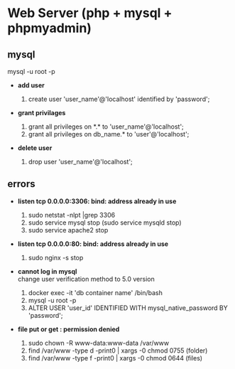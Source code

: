 # Web Server (php + mysql + phpmyadmin)

## mysql  
mysql -u root -p
    
* __add user__
  1. create user 'user\_name'@'localhost' identified by 'password';  
    
* __grant privilages__
  1. grant all privileges on \*.\* to 'user\_name'@'localhost';
  2. grant all privileges on db\_name.\* to 'user'@'localhost';
    
* __delete user__
  1. drop user 'user\_name'@'localhost';
    
## errors
* __listen tcp 0.0.0.0:3306: bind: address already in use__
  1. sudo netstat -nlpt |grep 3306
  2. sudo service mysql stop (sudo service mysqld stop)
  3. sudo service apache2 stop
    
* __listen tcp 0.0.0.0:80: bind: address already in use__
  1. sudo nginx -s stop

* __cannot log in mysql__  
  change user verification method to 5.0 version  
  1. docker exec -it 'db container name' /bin/bash
  2. mysql -u root -p
  3. ALTER USER 'user\_id' IDENTIFIED WITH mysql\_native\_password BY 'password';
* __file put or get : permission denied__
  1. sudo chown -R www-data:www-data /var/www
  2. find /var/www -type d -print0 | xargs -0 chmod 0755 \(folder\)
  3. find /var/www -type f -print0 | xargs -0 chmod 0644 \(files\)
